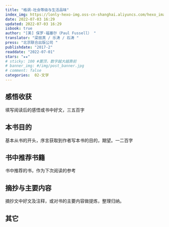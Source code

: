 ```yaml
---
title: "格调-社会等级与生活品味"
index_img: https://lonly-hexo-img.oss-cn-shanghai.aliyuncs.com/hexo_images/_/1656836971169.png
date: 2022-07-03 16:29
updated: 2022-07-03 16:29
isbook: true
author: "[美] 保罗·福塞尔（Paul Fussell） "
translator: "梁丽真 / 乐涛 / 石涛 "
press: "北京联合出版公司 "
publishdate: "2017-2"
readdate: "2022-07-01"
stars: "★★" 
# sticky: 100 #置顶，数字越大越靠前
# banner_img: #/img/post_banner.jpg
# comment: false
categories:  02-文学
---
```


## 感悟收获
填写阅读后的感悟或书中好文，三五百字
<!--more-->

## 本书目的
基本从书的开头，序言获取到作者写本书的目的，期望。一二百字
## 书中推荐书籍
书中推荐的书，作为下次阅读的参考
## 摘抄与主要内容
摘抄文中好文及注释，或对书的主要内容做提炼，整理归纳。
## 其它

